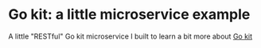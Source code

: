 # Go kit: a little microservice example
A little "RESTful" Go kit microservice I built to learn a bit more about [Go kit](https://gokit.io)
